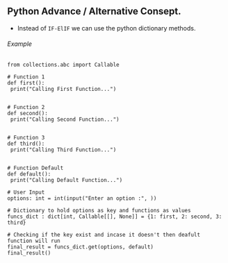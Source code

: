 ## Python Advance / Alternative Consept.

 - Instead of ```IF-ElIF``` we can use the python dictionary methods.
 ###### Example
 ```
from collections.abc import Callable

# Function 1 
def first():
  print("Calling First Function...")


# Function 2
def second():
  print("Calling Second Function...")


# Function 3
def third():
  print("Calling Third Function...")


# Function Default
def default():
  print("Calling Default Function...")

# User Input
options: int = int(input("Enter an option :", ))

# Dictionary to hold options as key and functions as values  
funcs_dict : dict[int, Callable[[], None]] = {1: first, 2: second, 3: third}

# Checking if the key exist and incase it doesn't then deafult function will run
final_result = funcs_dict.get(options, default)
final_result()

```
